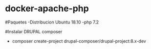 <h1> docker-apache-php</h1>

#Paquetes
-Distribucion Ubuntu 18.10
-php 7.2

#Instalar DRUPAL composer
- composer create-project drupal-composer/drupal-project:8.x-dev
